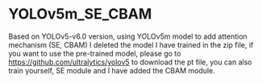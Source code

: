 # YOLOv5m_SE_CBAM
Based on YOLOv5-v6.0 version, using YOLOv5m model to add attention mechanism (SE, CBAM)
I deleted the model I have trained in the zip file, if you want to use the pre-trained model, please go to https://github.com/ultralytics/yolov5 to download the pt file, you can also train yourself, SE module and I have added the CBAM module.
